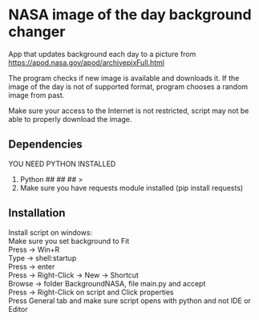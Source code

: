 # NASA image of the day background changer

App that updates background each day to a picture from 
https://apod.nasa.gov/apod/archivepixFull.html 

The program checks if new image is available and downloads it.
If the image of the day is not of supported format, program
chooses a random image from past.

Make sure your access to the Internet is not restricted, script may not be able to properly download the image.

## Dependencies
YOU NEED PYTHON INSTALLED
1. Python ## ## ## >
1. Make sure you have requests module installed (pip install requests)

## Installation
Install script on windows:                                
    Make sure you set background to Fit                              
    Press -> Win+R            
    Type -> shell:startup         
    Press -> enter          
    Press -> Right-Click -> New -> Shortcut          
    Browse -> folder BackgroundNASA, file main.py and accept         
    Press -> Right-Click on script and Click properties        
    Press General tab and make sure script opens with python and not IDE or Editor        



